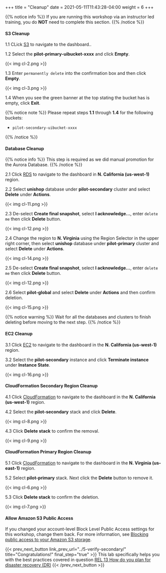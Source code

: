 +++
title = "Cleanup"
date =  2021-05-11T11:43:28-04:00
weight = 6
+++

{{% notice info %}}
If you are running this workshop via an instructor led training, you do **NOT** need to complete this section.
{{% /notice %}}

#### S3 Cleanup

1.1 CLick [S3](https://us-east-1.console.aws.amazon.com/s3/home?region=us-east-1#/) to navigate to the dashboard..

1.2 Select the **pilot-primary-uibucket-xxxx** and click **Empty**.

{{< img cl-2.png >}}

1.3 Enter `permanently delete` into the confirmation box and then click **Empty**.

{{< img cl-3.png >}}

1.4 When you see the green banner at the top stating the bucket has is empty, click **Exit**.

{{% notice note %}}
Please repeat steps **1.1** through **1.4** for the following buckets:

- `pilot-secondary-uibucket-xxxx`

{{% /notice %}}

#### Database Cleanup

{{% notice info %}}
This step is required as we did manual promotion for the Aurora Database.
{{% /notice %}}

2.1 Click [RDS](https://us-west-1.console.aws.amazon.com/rds/home?region=us-west-1#databases:) to navigate to the dashboard in **N. California (us-west-1)** region.

2.2 Select **unishop** database under **pilot-secondary** cluster and select **Delete** under **Actions**.

{{< img cl-11.png >}}

2.3 De-select **Create final snapshot**, select **I acknowledge...**, enter `delete me` then click **Delete** button.

{{< img cl-12.png >}}

2.4 Change the region to **N. Virginia** using  the Region Selector in the upper right corner, then select **unishop** database under **pilot-primary** cluster and select **Delete** under **Actions**.

{{< img cl-14.png >}}

2.5 De-select **Create final snapshot**, select **I acknowledge...**, enter `delete me` then click **Delete** button.

{{< img cl-12.png >}}

2.6 Select **pilot-global** and select **Delete** under **Actions** and then confirm deletion.

{{< img cl-15.png >}}

{{% notice warning %}}
Wait for all the databases and clusters to finish deleting before moving to the next step.
{{% /notice %}}

#### EC2 Cleanup

3.1 Click [EC2](https://us-west-1.console.aws.amazon.com/ec2/v2/home?region=us-west-1#Instances:instanceState=running) to navigate to the dashboard in the **N. California (us-west-1)** region.

3.2 Select the **pilot-secondary** instance and click **Terminate instance** under **Instance State**.

{{< img cl-16.png >}}

#### CloudFormation Secondary Region Cleanup

4.1 Click [CloudFormation](https://us-west-1.console.aws.amazon.com/cloudformation/home?region=us-west-1#/) to navigate to the dashboard in the **N. California (us-west-1)** region.

4.2 Select the **pilot-secondary** stack and click **Delete**.

{{< img cl-8.png >}}

4.3 Click **Delete stack** to confirm the removal.

{{< img cl-9.png >}}

#### CloudFormation Primary Region Cleanup

5.1 Click [CloudFormation](https://us-east-1.console.aws.amazon.com/cloudformation/home?region=us-east-1#/) to navigate to the dashboard in the **N. Virginia (us-east-1)** region.

5.2 Select **pilot-primary** stack.  Next click the **Delete** button to remove it.

{{< img cl-6.png >}}

5.3 Click **Delete stack** to confirm the deletion.

{{< img cl-7.png >}}

#### Allow Amazon S3 Public Access

If you changed your account-level Block Level Public Access settings for this workshop, change them back. For more information, see [Blocking public access to your Amazon S3 storage](https://docs.aws.amazon.com/AmazonS3/latest/userguide/access-control-block-public-access.html). 

{{< prev_next_button link_prev_url="../5-verify-secondary/" title="Congratulations!" final_step="true" >}}
This lab specifically helps you with the best practices covered in question [REL 13  How do you plan for disaster recovery (DR)](https://docs.aws.amazon.com/wellarchitected/latest/framework/a-failure-management.html)
{{< /prev_next_button >}}
